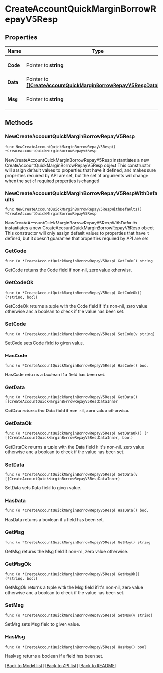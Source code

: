 # CreateAccountQuickMarginBorrowRepayV5Resp

## Properties

Name | Type | Description | Notes
------------ | ------------- | ------------- | -------------
**Code** | Pointer to **string** |  | [optional] [default to ""]
**Data** | Pointer to [**[]CreateAccountQuickMarginBorrowRepayV5RespDataInner**](CreateAccountQuickMarginBorrowRepayV5RespDataInner.md) |  | [optional] 
**Msg** | Pointer to **string** |  | [optional] [default to ""]

## Methods

### NewCreateAccountQuickMarginBorrowRepayV5Resp

`func NewCreateAccountQuickMarginBorrowRepayV5Resp() *CreateAccountQuickMarginBorrowRepayV5Resp`

NewCreateAccountQuickMarginBorrowRepayV5Resp instantiates a new CreateAccountQuickMarginBorrowRepayV5Resp object
This constructor will assign default values to properties that have it defined,
and makes sure properties required by API are set, but the set of arguments
will change when the set of required properties is changed

### NewCreateAccountQuickMarginBorrowRepayV5RespWithDefaults

`func NewCreateAccountQuickMarginBorrowRepayV5RespWithDefaults() *CreateAccountQuickMarginBorrowRepayV5Resp`

NewCreateAccountQuickMarginBorrowRepayV5RespWithDefaults instantiates a new CreateAccountQuickMarginBorrowRepayV5Resp object
This constructor will only assign default values to properties that have it defined,
but it doesn't guarantee that properties required by API are set

### GetCode

`func (o *CreateAccountQuickMarginBorrowRepayV5Resp) GetCode() string`

GetCode returns the Code field if non-nil, zero value otherwise.

### GetCodeOk

`func (o *CreateAccountQuickMarginBorrowRepayV5Resp) GetCodeOk() (*string, bool)`

GetCodeOk returns a tuple with the Code field if it's non-nil, zero value otherwise
and a boolean to check if the value has been set.

### SetCode

`func (o *CreateAccountQuickMarginBorrowRepayV5Resp) SetCode(v string)`

SetCode sets Code field to given value.

### HasCode

`func (o *CreateAccountQuickMarginBorrowRepayV5Resp) HasCode() bool`

HasCode returns a boolean if a field has been set.

### GetData

`func (o *CreateAccountQuickMarginBorrowRepayV5Resp) GetData() []CreateAccountQuickMarginBorrowRepayV5RespDataInner`

GetData returns the Data field if non-nil, zero value otherwise.

### GetDataOk

`func (o *CreateAccountQuickMarginBorrowRepayV5Resp) GetDataOk() (*[]CreateAccountQuickMarginBorrowRepayV5RespDataInner, bool)`

GetDataOk returns a tuple with the Data field if it's non-nil, zero value otherwise
and a boolean to check if the value has been set.

### SetData

`func (o *CreateAccountQuickMarginBorrowRepayV5Resp) SetData(v []CreateAccountQuickMarginBorrowRepayV5RespDataInner)`

SetData sets Data field to given value.

### HasData

`func (o *CreateAccountQuickMarginBorrowRepayV5Resp) HasData() bool`

HasData returns a boolean if a field has been set.

### GetMsg

`func (o *CreateAccountQuickMarginBorrowRepayV5Resp) GetMsg() string`

GetMsg returns the Msg field if non-nil, zero value otherwise.

### GetMsgOk

`func (o *CreateAccountQuickMarginBorrowRepayV5Resp) GetMsgOk() (*string, bool)`

GetMsgOk returns a tuple with the Msg field if it's non-nil, zero value otherwise
and a boolean to check if the value has been set.

### SetMsg

`func (o *CreateAccountQuickMarginBorrowRepayV5Resp) SetMsg(v string)`

SetMsg sets Msg field to given value.

### HasMsg

`func (o *CreateAccountQuickMarginBorrowRepayV5Resp) HasMsg() bool`

HasMsg returns a boolean if a field has been set.


[[Back to Model list]](../README.md#documentation-for-models) [[Back to API list]](../README.md#documentation-for-api-endpoints) [[Back to README]](../README.md)


